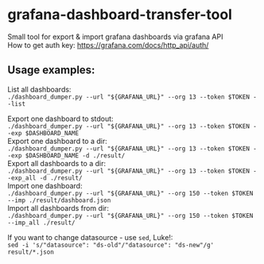# grafana-dashboard-transfer-tool

Small tool for export &amp; import grafana dashboards via grafana API  
How to get auth key: https://grafana.com/docs/http_api/auth/  

## Usage examples:

List all dashboards:  
`./dashboard_dumper.py --url "${GRAFANA_URL}" --org 13 --token $TOKEN --list`  

Export one dashboard to stdout:  
`./dashboard_dumper.py --url "${GRAFANA_URL}" --org 13 --token $TOKEN --exp $DASHBOARD_NAME`  
Export one dashboard to a dir:  
`./dashboard_dumper.py --url "${GRAFANA_URL}" --org 13 --token $TOKEN --exp $DASHBOARD_NAME -d ./result/`  
Export all dashboards to a dir:  
`./dashboard_dumper.py --url "${GRAFANA_URL}" --org 13 --token $TOKEN --exp_all -d ./result/`  
Import one dashboard:  
`./dashboard_dumper.py --url "${GRAFANA_URL}" --org 150 --token $TOKEN --imp ./result/dashboard.json`  
Import all dashboards from dir:  
`./dashboard_dumper.py --url "${GRAFANA_URL}" --org 150 --token $TOKEN --imp_all ./result/`

If you want to change datasource - use `sed`, Luke!:  
`sed -i 's/"datasource": "ds-old"/"datasource": "ds-new"/g' result/*.json`

